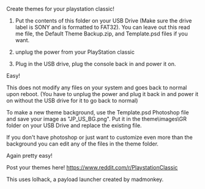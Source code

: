 Create themes for your playstation classic!

1. Put the contents of this folder on your USB Drive (Make sure the drive label is SONY and is formatted to FAT32). You can leave out this read me file, the Default Theme Backup.zip, and Template.psd files if you want.

2. unplug the power from your PlayStation classic

3. Plug in the USB drive, plug the console back in and power it on.

Easy!

This does not modify any files on your system and goes back to normal upon reboot. (You have to unplug the power and plug it back in and power it on without the USB drive for it to go back to normal)

To make a new theme background, use the Template.psd Photoshop file and save your image as "JP_US_BG.png". Put it in the theme\images\GR folder on your USB Drive and replace the existing file.

If you don't have photoshop or just want to customize even more than the background you can edit any of the files in the theme folder.

Again pretty easy!

Post your themes here! https://www.reddit.com/r/PlaystationClassic

This uses lolhack, a payload launcher created by madmonkey.
